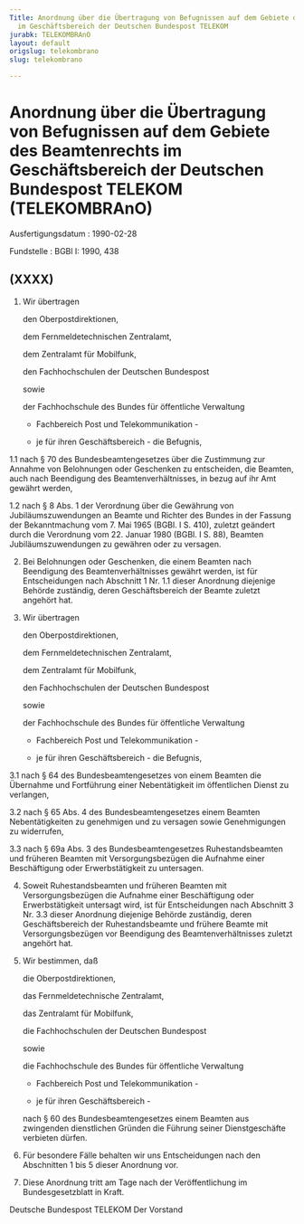 ```yaml
---
Title: Anordnung über die Übertragung von Befugnissen auf dem Gebiete des Beamtenrechts
  im Geschäftsbereich der Deutschen Bundespost TELEKOM
jurabk: TELEKOMBRAnO
layout: default
origslug: telekombrano
slug: telekombrano

---
```


# Anordnung über die Übertragung von Befugnissen auf dem Gebiete des Beamtenrechts im Geschäftsbereich der Deutschen Bundespost TELEKOM (TELEKOMBRAnO)

Ausfertigungsdatum
:   1990-02-28

Fundstelle
:   BGBl I: 1990, 438



## (XXXX)


1.  Wir übertragen

    den Oberpostdirektionen,

    dem Fernmeldetechnischen Zentralamt,

    dem Zentralamt für Mobilfunk,

    den Fachhochschulen der Deutschen Bundespost

    sowie

    der Fachhochschule des Bundes für öffentliche Verwaltung

    - Fachbereich Post und Telekommunikation -

    - je für ihren Geschäftsbereich - die Befugnis,


1.1 nach § 70 des Bundesbeamtengesetzes über die Zustimmung zur Annahme von Belohnungen oder Geschenken zu entscheiden, die Beamten, auch nach Beendigung des Beamtenverhältnisses, in bezug auf ihr Amt gewährt werden,


1.2 nach § 8 Abs. 1 der Verordnung über die Gewährung von Jubiläumszuwendungen an Beamte und Richter des Bundes in der Fassung der Bekanntmachung vom 7. Mai 1965 (BGBl. I S. 410), zuletzt geändert durch die Verordnung vom 22. Januar 1980 (BGBl. I S. 88), Beamten Jubiläumszuwendungen zu gewähren oder zu versagen.


2.  Bei Belohnungen oder Geschenken, die einem Beamten nach Beendigung des Beamtenverhältnisses gewährt werden, ist für Entscheidungen nach Abschnitt 1 Nr. 1.1 dieser Anordnung diejenige Behörde zuständig, deren Geschäftsbereich der Beamte zuletzt angehört hat.


3.  Wir übertragen

    den Oberpostdirektionen,

    dem Fernmeldetechnischen Zentralamt,

    dem Zentralamt für Mobilfunk,

    den Fachhochschulen der Deutschen Bundespost

    sowie

    der Fachhochschule des Bundes für öffentliche Verwaltung

    - Fachbereich Post und Telekommunikation -

    - je für ihren Geschäftsbereich - die Befugnis,


3.1 nach § 64 des Bundesbeamtengesetzes von einem Beamten die Übernahme und Fortführung einer Nebentätigkeit im öffentlichen Dienst zu verlangen,


3.2 nach § 65 Abs. 4 des Bundesbeamtengesetzes einem Beamten Nebentätigkeiten zu genehmigen und zu versagen sowie Genehmigungen zu widerrufen,


3.3 nach § 69a Abs. 3 des Bundesbeamtengesetzes Ruhestandsbeamten und früheren Beamten mit Versorgungsbezügen die Aufnahme einer Beschäftigung oder Erwerbstätigkeit zu untersagen.


4.  Soweit Ruhestandsbeamten und früheren Beamten mit Versorgungsbezügen die Aufnahme einer Beschäftigung oder Erwerbstätigkeit untersagt wird, ist für Entscheidungen nach Abschnitt 3 Nr. 3.3 dieser Anordnung diejenige Behörde zuständig, deren Geschäftsbereich der Ruhestandsbeamte und frühere Beamte mit Versorgungsbezügen vor Beendigung des Beamtenverhältnisses zuletzt angehört hat.


5.  Wir bestimmen, daß

    die Oberpostdirektionen,

    das Fernmeldetechnische Zentralamt,

    das Zentralamt für Mobilfunk,

    die Fachhochschulen der Deutschen Bundespost

    sowie

    die Fachhochschule des Bundes für öffentliche Verwaltung

    - Fachbereich Post und Telekommunikation -

    - je für ihren Geschäftsbereich -

    nach § 60 des Bundesbeamtengesetzes einem Beamten aus zwingenden dienstlichen Gründen die Führung seiner Dienstgeschäfte verbieten dürfen.


6.  Für besondere Fälle behalten wir uns Entscheidungen nach den Abschnitten 1 bis 5 dieser Anordnung vor.


7.  Diese Anordnung tritt am Tage nach der Veröffentlichung im Bundesgesetzblatt in Kraft.



Deutsche Bundespost TELEKOM
Der Vorstand

